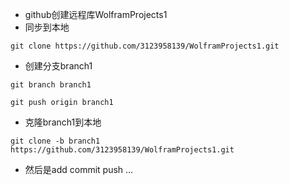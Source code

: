 - github创建远程库WolframProjects1
- 同步到本地

~~~
git clone https://github.com/3123958139/WolframProjects1.git
~~~

- 创建分支branch1

~~~
git branch branch1
~~~

~~~
git push origin branch1
~~~

- 克隆branch1到本地

~~~
git clone -b branch1 https://github.com/3123958139/WolframProjects1.git
~~~

- 然后是add commit push …

